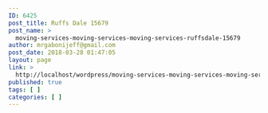 ```yaml
---
ID: 6425
post_title: Ruffs Dale 15679
post_name: >
  moving-services-moving-services-moving-services-ruffsdale-15679
author: mrgabonijeff@gmail.com
post_date: 2018-03-28 01:47:05
layout: page
link: >
  http://localhost/wordpress/moving-services-moving-services-moving-services-ruffsdale-15679/
published: true
tags: [ ]
categories: [ ]
---
```

